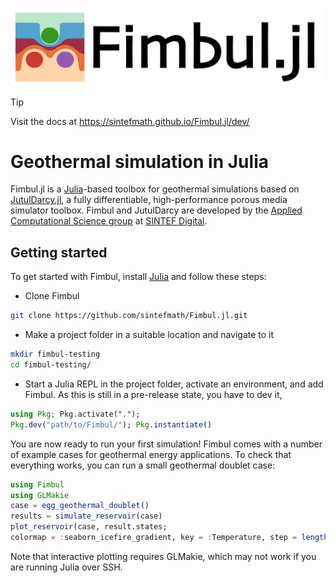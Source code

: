 [![Fimbul logo](https://github.com/sintefmath/Fimbul.jl/raw/main/docs/src/assets/logo_wide.png)](https://sintefmath.github.io/JutulDarcy.jl/dev/)

> [!TIP]
> Visit the docs at https://sintefmath.github.io/Fimbul.jl/dev/

# Geothermal simulation in Julia

Fimbul.jl is a [Julia](https://julialang.org/)-based toolbox for geothermal simulations based on [JutulDarcy.jl](https://github.com/sintefmath/JutulDarcy.jl), a fully differentiable, high-performance porous media simulator toolbox. Fimbul and JutulDarcy are developed by the [Applied Computational Science group](https://www.sintef.no/en/digital/departments-new/applied-mathematics/applied-computational-sciences/) at [SINTEF Digital](https://www.sintef.no/en/digital/).

## Getting started

To get started with Fimbul, install [Julia](https://julialang.org/) and follow these steps:
- Clone Fimbul
```bash
git clone https://github.com/sintefmath/Fimbul.jl.git
```
- Make a project folder in a suitable location and navigate to it
```bash
mkdir fimbul-testing
cd fimbul-testing/
```
- Start a Julia REPL in the project folder, activate an environment, and add Fimbul. As this is still in a pre-release state, you have to dev it,
```julia
using Pkg; Pkg.activate(".");
Pkg.dev("path/to/Fimbul/"); Pkg.instantiate()
```
You are now ready to run your first simulation! Fimbul comes with a number of example cases for geothermal energy applications. To check that everything works, you can run a small geothermal doublet case:
```julia
using Fimbul
using GLMakie
case = egg_geothermal_doublet()
results = simulate_reservoir(case)
plot_reservoir(case, result.states;
colormap = :seaborn_icefire_gradient, key = :Temperature, step = length(case.dt))
```
Note that interactive plotting requires GLMakie, which may not work if you are running Julia over SSH.
